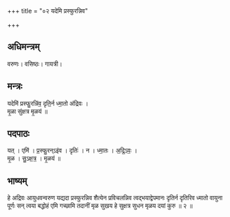 +++
title = "०२ यदेमि प्रस्फुरन्निव"

+++
## अधिमन्त्रम्
वरुणः। वसिष्ठः। गायत्री।

## मन्त्रः
यदेमि॑ प्रस्फु॒रन्नि॑व॒ दृति॒र्न ध्मा॒तो अ॑द्रिवः ।  
मृ॒ळा सु॑क्षत्र मृ॒ळय॑ ॥

## पदपाठः
यत् । एमि॑ । प्र॒स्फु॒रन्ऽइ॑व । दृतिः॑ । न । ध्मा॒तः । अ॒द्रि॒ऽवः॒ ।  
मृ॒ळ । सु॒ऽक्ष॒त्र॒ । मृ॒ळय॑ ॥

## भाष्यम्
हे अद्रिवः आयुधवन्वरुण यद्यदा प्रस्फुरन्निव शैत्येन प्रविचलन्निव त्वद्भयाद्वेपमानः दृतिर्न दृतिरिव ध्मातो वायुना पूर्णः सन् त्वया बद्धोहं एमि गच्छामि तदानीं मृळ सुखय हे सुक्षत्र सुधन मृळय दयां कुरु ॥ २ ॥